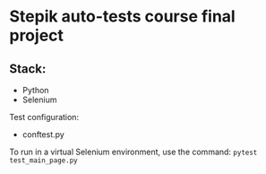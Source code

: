 # Stepik auto-tests course final project

## Stack:

* Python
* Selenium

Test configuration:
* conftest.py

To run in a virtual Selenium environment,  use the command: `pytest test_main_page.py`

